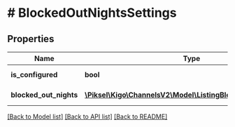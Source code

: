 # # BlockedOutNightsSettings

## Properties

Name | Type | Description | Notes
------------ | ------------- | ------------- | -------------
**is_configured** | **bool** | True if configured | [optional]
**blocked_out_nights** | [**\Piksel\Kigo\ChannelsV2\Model\ListingBlockedOutNightRule[]**](ListingBlockedOutNightRule.md) | Blocked Out Nights | [optional]

[[Back to Model list]](../../README.md#models) [[Back to API list]](../../README.md#endpoints) [[Back to README]](../../README.md)
